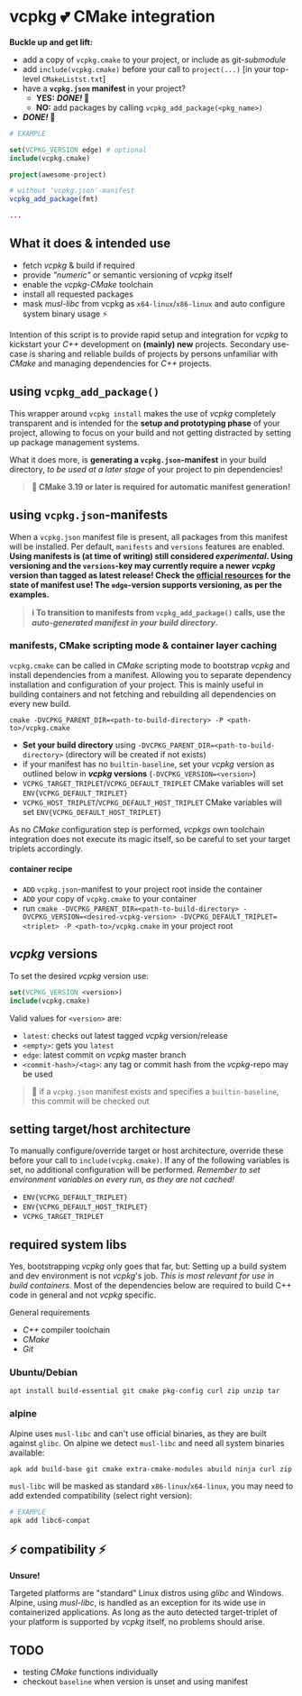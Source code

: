 # vcpkg 💕 CMake integration
**Buckle up and get lift:**
* add a copy of `vcpkg.cmake` to your project, or include as git-*submodule*
* add `include(vcpkg.cmake)` before your call to `project(...)` [in your top-level `CMakeListst.txt`]
* have a **`vcpkg.json` manifest** in your project?
  * **YES:** ***DONE!* 🚀**
  * **NO:** add packages by calling `vcpkg_add_package(<pkg_name>)`
* ***DONE!* 🚀**

```cmake
# EXAMPLE

set(VCPKG_VERSION edge) # optional
include(vcpkg.cmake)

project(awesome-project)

# without 'vcpkg.json'-manifest
vcpkg_add_package(fmt)

...
```

## What it does & intended use
* fetch *vcpkg* & build if required
* provide *"numeric"* or semantic versioning of *vcpkg* itself
* enable the *vcpkg*-*CMake* toolchain
* install all requested packages
* mask *musl-libc* from vcpkg as `x64-linux`/`x86-linux` and auto configure system binary usage ⚡

Intention of this script is to provide rapid setup and integration for *vcpkg* to kickstart your *C++* development on **(mainly) new** projects. Secondary use-case is sharing and reliable builds of projects by persons unfamiliar with *CMake* and managing dependencies for *C++* projects.

## using `vcpkg_add_package()`
This wrapper around `vcpkg install` makes the use of *vcpkg* completely transparent and is intended for the **setup and prototyping phase** of your project, allowing to focus on your build and not getting distracted by setting up package management systems.

What it does more, is **generating a `vcpkg.json`-manifest** in your build directory, *to be used at a later stage* of your project to pin dependencies!
> **📌 CMake 3.19 or later is required for automatic manifest generation!**

## using `vcpkg.json`-manifests
When a `vcpkg.json` manifest file is present, all packages from this manifest will be installed. Per default, `manifests` and `versions` features are enabled. **Using manifests is (at time of writing) still considered *experimental*. Using versioning and the `versions`-key may currently require a newer *vcpkg* version than tagged as latest release! Check the [official resources](https://github.com/microsoft/vcpkg) for the state of manifest use! The `edge`-version supports versioning, as per the examples.**

> **ℹ To transition to manifests from `vcpkg_add_package()` calls, use the *auto-generated manifest in your build directory*.**

### manifests, CMake scripting mode & container layer caching
`vcpkg.cmake` can be called in *CMake* scripting mode to bootstrap *vcpkg* and install dependencies from a manifest. Allowing you to separate dependency installation and configuration of your project. This is mainly useful in building containers and not fetching and rebuilding all dependencies on every new build.
```shell
cmake -DVCPKG_PARENT_DIR=<path-to-build-directory> -P <path-to>/vcpkg.cmake
```
* **Set your build directory** using `-DVCPKG_PARENT_DIR=<path-to-build-directory>` (directory will be created if not exists)
* if your manifest has no `builtin-baseline`, set your *vcpkg* version as outlined below in ***vcpkg* versions** (`-DVCPKG_VERSION=<version>`)
* `VCPKG_TARGET_TRIPLET`/`VCPKG_DEFAULT_TRIPLET` CMake variables will set `ENV{VCPKG_DEFAULT_TRIPLET}`
* `VCPKG_HOST_TRIPLET`/`VCPKG_DEFAULT_HOST_TRIPLET` CMake variables will set `ENV{VCPKG_DEFAULT_HOST_TRIPLET}`

As no *CMake* configuration step is performed, *vcpkgs* own toolchain integration does not execute its magic itself, so be careful to set your target triplets accordingly.

#### container recipe
* `ADD` `vcpkg.json`-manifest to your project root inside the container
* `ADD` your copy of `vcpkg.cmake` to your container
* run `cmake -DVCPKG_PARENT_DIR=<path-to-build-directory> -DVCPKG_VERSION=<desired-vcpkg-version> -DVCPKG_DEFAULT_TRIPLET=<triplet> -P <path-to>/vcpkg.cmake` in your project root


## *vcpkg* versions
To set the desired *vcpkg* version use:
```cmake
set(VCPKG_VERSION <version>)
include(vcpkg.cmake)
```

Valid values for `<version>` are:
* `latest`: checks out latest tagged *vcpkg* version/release
* `<empty>`: gets you `latest`
* `edge`: latest commit on *vcpkg* master branch
* `<commit-hash>/<tag>`: any tag or commit hash from the *vcpkg*-repo may be used

> 📌 if a `vcpkg.json` manifest exists and specifies a `builtin-baseline`, this commit will be checked out
  
  
## setting target/host architecture
To manually configure/override target or host architecture, override these before your call to `include(vcpkg.cmake)`. If any of the following variables is set, no additional configuration will be performed. *Remember to set environment variables on every run, as they are not cached!*
* `ENV{VCPKG_DEFAULT_TRIPLET}`
* `ENV{VCPKG_DEFAULT_HOST_TRIPLET}`
* `VCPKG_TARGET_TRIPLET`


## required system libs
Yes, bootstrapping *vcpkg* only goes that far, but: Setting up a build system and dev environment is not *vcpkg*'s job.
*This is most relevant for use in build containers.* Most of the dependencies below are required to build C++ code in general and not *vcpkg* specific.

General requirements
* *C++* compiler toolchain
* *CMake*
* *Git*

### Ubuntu/Debian
```
apt install build-essential git cmake pkg-config curl zip unzip tar 
```

### alpine
Alpine uses `musl-libc` and can't use official binaries, as they are built against `glibc`. On alpine we detect `musl-libc` and need all system binaries available:
```
apk add build-base git cmake extra-cmake-modules abuild ninja curl zip
```
`musl-libc` will be masked as standard `x86-linux`/`x64-linux`, you may need to add extended compatibility (select right version):
```bash
# EXAMPLE
apk add libc6-compat
```


## ⚡ compatibility ⚡
**Unsure!**

Targeted platforms are "standard" Linux distros using *glibc* and Windows. Alpine, using *musl-libc*, is handled as an exception for its wide use in containerized applications. As long as the auto detected target-triplet of your platform is supported by *vcpkg* itself, no problems should arise.


## TODO
* testing *CMake* functions individually
* checkout `baseline` when version is unset and using manifest
